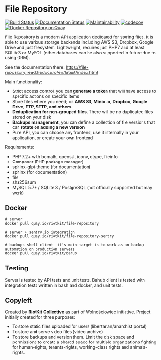 File Repository
===============

[![Build Status](https://travis-ci.org/riotkit-org/file-repository.svg?branch=master)](https://travis-ci.org/riotkit-org/file-repository)
[![Documentation Status](https://readthedocs.org/projects/file-repository/badge/?version=latest)](https://file-repository.docs.riotkit.org/en/latest/?badge=latest)
[![Maintainability](https://api.codeclimate.com/v1/badges/4ed37b276f5379c3dc52/maintainability)](https://codeclimate.com/github/riotkit-org/file-repository/maintainability)
[![codecov](https://codecov.io/gh/riotkit-org/file-repository/branch/master/graph/badge.svg)](https://codecov.io/gh/riotkit-org/file-repository)
[![Docker Repository on Quay](https://quay.io/repository/riotkit/file-repository/status "Docker Repository on Quay")](https://quay.io/repository/riotkit/file-repository)

File Repository is a modern API application dedicated for storing files.
It is able to use various storage backends including AWS S3, Dropbox, Google Drive and just filesystem.
Lightweight, requires just PHP7 and at least SQLite3 or MySQL (other databases can be also supported in future due to using ORM).

See the documentation there: https://file-repository.readthedocs.io/en/latest/index.html

Main functionality:

- Strict access control, you can **generate a token** that will have access to specific actions on specific items
- Store files where you need; on **AWS S3, Minio.io, Dropbox, Google Drive, FTP, SFTP, and others...**
- **Deduplication for non-grouped files**. There will be no duplicated files stored on your disk
- **Backups management**, you can define a collection of file versions that can **rotate on adding a new version**
- Pure API, you can choose any frontend, use it internally in your application, or create your own frontend

Requirements:
- PHP 7.2+ with bcmath, openssl, iconv, ctype, fileinfo
- Composer (PHP package manager)
- sphinx-glpi-theme (for documentation)
- sphinx (for documentation)
- file
- sha256sum
- MySQL 5.7+ / SQLite 3 / PostgreSQL (not officially supported but may work)

Docker
------

```
# server
docker pull quay.io/riotkit/file-repository

# server + sentry.io integration
docker pull quay.io/riotkit/file-repository-sentry

# backups shell client, it's main target is to work as an backup automation on production servers
docker pull quay.io/riotkit/bahub
```

Testing
-------

Server is tested by API tests and unit tests.
Bahub client is tested with integration tests written in bash and docker, and unit tests.

Copyleft
--------

Created by **RiotKit Collective** as part of Wolnościowiec initiative.
Project initially created for three purposes: 

- To store static files uploaded for users (libertarian/anarchist portal)
- To store and serve video files (video archive)
- To store backups and version them. Limit the disk space and permissions to create a shared space for multiple organizations fighting for human-rights, tenants-rights, working-class rights and animals-rights.
